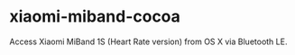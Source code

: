 xiaomi-miband-cocoa
===================

Access Xiaomi MiBand 1S (Heart Rate version) from OS X via Bluetooth LE.

